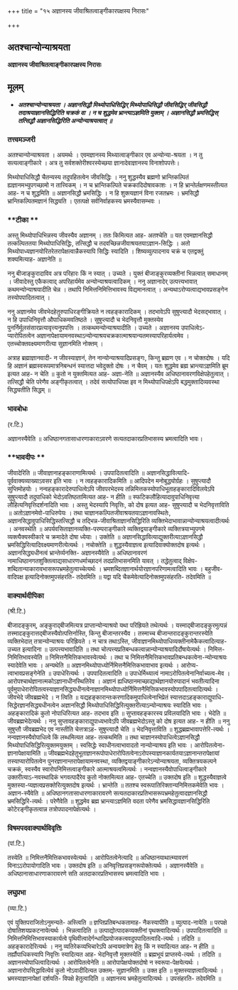+++
title = "१५ अज्ञानस्य जीवाश्रितत्वाङ्गीकारपक्षस्य निरासः"

+++


## अतश्चान्योन्याश्रयता

**अज्ञानस्य जीवाश्रितत्वाङ्गीकारपक्षस्य निरासः**

## **मूलम्**

- ***अतश्चान्योन्याश्रयता । अज्ञानसिद्धौ मिथ्योपाधिसिद्धिर् मिथ्योपाधिसिद्धौ जीवसिद्धिर् जीवसिद्धौ तदाश्रयाज्ञानसिद्धिरिति चक्रकं वा
। न च शुद्धमेव भ्रान्त्याऽज्ञमिति युक्तम् । अज्ञानसिद्धौ भ्रमसिद्धिस् तत्सिद्धौ अज्ञानसिद्धिरिति अन्योन्याश्रयत्वात् ॥***

### **तत्त्वमञ्जरी**

अतश्चान्योन्याश्रयता । अयमर्थः । एवमज्ञानस्य मिथ्यात्वाङ्गीकार एव अन्योन्या-श्रयता । न तु सत्यत्वाङ्गीकारे । अत्र तु सर्वशक्तेरीश्वरस्येच्छया ज्ञानादेवाज्ञानस्य विनाशोपपत्तेः।

मिथ्योपाधिसिद्धौ चैतन्यस्य तदुपहितत्वेन जीवसिद्धिः । ननु शुद्धस्यैव ब्रह्मणो भ्रान्तिकल्पितं ह्यज्ञानमभ्युपगच्छामो न तात्त्विकम् । न च भ्रान्तिकल्पिते चक्रकादिदोषावकाशः । न हि भ्रान्तेर्लक्षणमस्तीत्यत आह- न च शुद्धमिति ॥ अज्ञानसिद्धौ भ्रमसिद्धिः । न हि शुक्त्यज्ञानं विना रजतभ्रमः । भ्रमसिद्धौ भ्रान्तिकल्पितमज्ञानं सिद्ध्यति । एतत्पक्षे सर्वनिर्वाहकस्य भ्रमस्यैवासम्भवः ।

### **टीका **

अस्तु मिथ्योपाधिभिन्नस्य जीवस्यैव अज्ञानम् । ततः किमित्यत आह- अतश्चेति ॥ यत एवमज्ञानसिद्धौ तत्कल्पिततया मिथ्योपाधिसिद्धिः, तत्सिद्धौ च तदवच्छिन्नजीवाश्रयतयाऽज्ञान-सिद्धिः । अतो मिथ्योपाध्यज्ञानयोरितरेतरापेक्षत्वान्नैकस्यापि सिद्धिः स्यादिति । शिष्यव्युत्पादनाय चक्रं च एतद्वक्तुं शक्यमित्याह- अज्ञानेति ॥

ननु बीजाङ्कुरादाविव अत्र परिहारः किं न स्यात् । उच्यते । युक्तं बीजाङ्कुरव्यक्तीनां भिन्नत्वात् समाधानम् । जीवादेस्तु एकैकत्वाद् अपरिहार्यमेव अन्योन्याश्रयत्वादिकम् । ननु अज्ञानादेर् उत्पत्त्यभावात् कथमन्योन्याश्रयादीति चेन्न । तथापि निमित्तनिमित्तिभावस्य विद्यमानत्वात् । अन्यथाऽरोप्यत्वाद्यभावप्रसङ्गेन तस्योपपादितत्वात् ।

ननु अज्ञानमेव जीवभेदहेतुरुपाधिरङ्गीक्रियते न त्वहङ्कारादिकम् । तदभावेऽपि सुषुप्त्यादौ भेदसद्भावात् । न हि उपाधिनिवृत्तौ औपाधिकमवतिष्ठते । सुषुप्त्यादौ च भेदनिवृत्तौ मुक्तस्येव पुनर्निर्मूलसंसारप्रत्यावृत्त्यनुपपत्तिः । तत्कथमन्योन्याश्रयादीति । उच्यते । अज्ञानस्य उपाधित्वेऽ-प्यारोपितत्वेन अज्ञानापेक्षायामनवस्थाऽन्योन्याश्रयचक्रकात्माश्रयान्यतमस्यापरिहार्यत्वमेव । एतच्चोक्तवक्ष्यमाणरीत्या सुज्ञानमिति नोक्तम् ।

अत्राह ब्रह्माज्ञानवादी- न जीवस्याज्ञानं, तेन नान्योन्याश्रयादिप्रसङ्गः, किन्तु ब्रह्मण एव । न चोक्तदोषः । यदि हि अज्ञानं ब्रह्मस्वरूपमात्रनिबन्धनं स्यात्तदा भवेदुक्तो दोषः । न चैवम् । यतः शुद्धमेव ब्रह्म भ्रान्त्याऽज्ञमिति ब्रूम इत्यत आह- न चेति ॥ कुतो न युक्तमित्यत आह- अज्ञा-नेति ॥ अज्ञानस्यैव अधिष्ठानावरणविक्षेपहेतुत्वात् । तत्सिद्धौ चेति परेणैव अङ्गीकृतत्वात् । तदेवं सत्योपाधिपक्ष इव न मिथ्योपाधिपक्षेऽपि बद्धमुक्तादिव्यवस्था सिद्ध्यतीति सिद्धम् ॥

### **भावबोधः**

(र.टि.)

अज्ञानस्यैवेति ॥ अधिष्ठानगतासाधारणाकाराऽवरणे सत्यतदाकारप्रतिभासस्य भ्रमत्वादिति भावः।

### **भावदीपः **

जीवादेरिति ॥ जीवाज्ञानाहङ्काराणामित्यर्थः । उपपादितत्वादिति ॥ अज्ञानसिद्धावित्यादि-पूर्ववाक्यव्याख्याऽवसर इति भावः । न त्वहङ्कारादिकमिति ॥ आदिपदेन मनोबुद्ध्योर्ग्रहः । सुषुप्त्यादौ सुप्तिमोहयोः । नन्वहङ्कारादेरुपाधित्वेऽपि जीवपरभेदस्य तन्निमित्तकस्योपाधिभूताहङ्कारादिविलयेऽपि सुषुप्त्यादौ तदुपाधिको भेदोऽवतिष्ठतामित्यत आह- न हीति ॥ स्फटिकलौहित्यादावुपाधिनिवृत्त्या लौहित्यनिवृत्तिदर्शनादिति भावः । अस्तु भेदस्यापि निवृत्तिः, को दोष इत्यत आह- सुषुप्त्यादौ च भेदनिवृत्ताविति ॥ अतोऽज्ञानमेवो-पाधिरुपेयः । तथा चाज्ञानकल्पितजीवाश्रयतयाऽज्ञानावस्थितेः, अज्ञानसिद्धावुपाधिसिद्धिस्तत्सिद्धौ च तद्भिन्न-जीवाश्रिताज्ञानसिद्धिरिति व्यक्तिभेदाभावान्नान्योन्याश्रयत्वादीत्यर्थः । अनवस्थेति ॥ अपर्यवसिताज्ञानव्यक्ति-परम्पराङ्गीकारे व्यक्तिद्वयाङ्गीकारे व्यक्तित्रयाभ्युपगमे व्यक्त्यैक्यस्वीकारे च क्रमादेते दोषा ध्येयाः । उक्तेति ॥ अज्ञानसिद्धावित्याद्युक्तरीत्याऽज्ञानसिद्धौ भ्रमसिद्धिरित्यादिवक्ष्यमाणरीत्येत्यर्थः । नचोक्तेति ॥ शुद्धस्यैवाज्ञत्व इत्यादिवाक्योक्तदोष इत्यर्थः । अज्ञानसिद्ध्यधीनत्वं भ्रान्तेर्व्यनक्ति- अज्ञानस्यैवेति ॥ अधिष्ठानावरणं नामाधिष्ठानगतशुक्तित्वाद्यसाधारणधर्माच्छादनं तदप्रतिभासनमिति यावत् । तद्धेतुत्वाद् विक्षेप-शब्दितान्याकारावभासरूपभ्रमहेतुत्वाच्चेत्यर्थः । भ्रमशब्दितज्ञानार्थयोरज्ञानपरिणामत्वादिति भावः । बहुजीव-वादिपक्ष इत्यादिनोक्तमुपसंहरति- तदेवमिति ॥ यद्वा यदि चैकमेवेत्यादिनोक्तमुपसंहरति- तदेवमिति ॥

### **वाक्यार्थदीपिका**

(श्री.टि.)

बीजादङ्कुरम्, अङ्कुराद्बीजमित्यत्र प्राप्तान्योन्याश्रयो यथा परिह्रियते तथेत्यर्थः । यस्माद्बीजादङ्कुरमुत्पन्नं तस्मादङ्कुरात्तद्बीजस्यैवोत्पत्तिर्नास्ति, किन्तु बीजान्तरस्यैव । तस्माच्च बीजान्तरादङ्कुरान्तरस्येति व्यक्तिभेदात् तत्रान्योन्याश्रयः परिह्रियते । न चात्र तथाऽस्ति, जीवाज्ञानमिथ्योपाधिव्यक्तीनामेकैकत्वादित्याह- उच्यत इत्यादिना ॥ उत्पत्त्यभावादिति ॥ तथा चोत्पत्त्यप्रतिबन्धकत्वान्नान्योन्याश्रयादिर्दोषायेत्यर्थः । निमित्त-निमित्तिभावस्येति ॥ निमित्तनैमित्तिकभावस्येत्यर्थः । तथा च निमित्तनैमित्तिकभावप्रतिबन्धकत्वेना-न्योन्याश्रयः स्यादेवेति भावः । अन्यथेति ॥ अज्ञानमिथ्योपाध्योर्निमित्तनैमित्तिकभावाभाव इत्यर्थः । आरोप्य-त्वाभावप्रसङ्गेनेति ॥ उपाधेरित्यर्थः । उपपादितत्वादिति ॥ उपाधेर्मिथ्यात्वं नामाऽरोपितत्वेनानिर्वाच्यत्व-मेव । आरोपश्चार्थज्ञानात्मकोऽज्ञानाधीनस्थितिरेव । अज्ञानं ह्यधिष्ठानमाच्छाद्यार्थज्ञानयोरुपादानं भवतीत्यादिना पूर्वमुपाधेरारोपितत्वस्याज्ञानसिद्ध्यधीनत्वेनाज्ञानमिथ्योपाध्योर्निमित्तनैमित्तिकभावस्योपपादितत्वादित्यर्थः । जीवभेदे जीवब्रह्मभेदे । न त्विति ॥ यद्यहङ्कारान्तःकरणादिकमुपाधित्वेनाभिप्रेतं स्यात्तदाऽहङ्काराद्युपाधि-सिद्धेरज्ञानसिद्ध्यधीनत्वेन अज्ञानसिद्धौ मिथ्योपाधिसिद्धिरित्युक्तरीत्याऽन्योन्याश्रयः स्यादिति भावः । अहङ्कारादिकं कुतो नोपाधिरित्यत आह- तदभाव इति ॥ सुप्तावहङ्कारस्य प्रविलयादिति भावः । भेदेति ॥ जीवब्रह्मभेदेत्यर्थः । ननु सुप्तावहङ्काराद्युपाध्यभावेऽपि जीवब्रह्मभेदोऽस्तु को दोष इत्यत आह- न हीति ॥ ननु सुषुप्तौ जीवब्रह्मभेद एव नास्तीति चेत्तत्राऽह- सुषुप्त्यादौ चेति ॥ भेदनिवृत्ताविति ॥ शुद्धब्रह्मभावापत्तेरि-त्यर्थः । नन्वज्ञानस्यैवोपाधित्वे किं लब्धमित्यत आह- तत्कथमिति ॥ तथा चाज्ञानस्योपाधित्वेऽज्ञानसिद्धौ मिथ्योपाधिसिद्धिरित्युक्तमयुक्तम् । स्वसिद्धेः स्वाधीनत्वाभावादतो नान्योन्याश्रय इति भावः । आरोपितत्वेना-ज्ञानापेक्षायामिति ॥ जीवब्रह्मभेदहेतुभूताज्ञानरूपोपाधेरारोपितत्वेनाऽरोपस्याज्ञानकार्यतयाऽज्ञानान्तरापेक्षायां तस्याप्यारोपितत्वेन पुनरज्ञानान्तरापेक्षायामनवस्था, व्यक्तिद्वयाङ्गीकारेऽन्योन्याश्रयता, व्यक्तित्रयकल्पने चक्रकं, स्वस्यैव स्वारोपनिमित्तत्वाङ्गीकारे आत्माश्रयत्वमित्यर्थः । नन्वज्ञानस्यैवोपाधित्वाङ्गीकारे उक्तरीत्याऽ-नवस्थादिकं भगवत्पादैरेव कुतो नोक्तमित्यत आह- एतच्चेति ॥ उक्तदोष इति ॥ शुद्धस्यैवाज्ञत्वे मुक्तस्या-प्यज्ञत्वप्रसक्तेरित्युक्तदोष इत्यर्थः । भ्रान्तेति ॥ ततश्च स्वरूपातिरिक्तान्यनिमित्तकमेवेति भावः । अज्ञान-स्यैवेति ॥ अधिष्ठानगतासाधारणाकारावरणे सत्यतदाकारप्रतिभासरूपभ्रमहेतुत्वादज्ञानसिद्धौ भ्रमसिद्धिरि-त्यर्थः । परेणैवेति ॥ शुद्धमेव ब्रह्म भ्रान्त्याऽज्ञमिति वदता परेणैव भ्रमसिद्धावज्ञानसिद्धिरिति कोटेरङ्गीकृतत्वान्न तत्रोपपादनापेक्षेत्यर्थः ।

### **विषमपदवाक्यार्थविवृतिः**

(पां.टि.)

तस्येति ॥ निमित्तनैमित्तिकभावस्येत्यर्थः । आरोपितत्वेनेत्यादि ॥ अधिष्ठानयाथात्म्यावरणं विनाऽऽरोपायोगादिति भावः । उक्तदोष इति ॥ अनिवृत्तिप्रसङ्गरूपोक्तेत्यर्थः । अज्ञानस्यैवेति ॥ अधिष्ठानासाधारणाकारावरणे सति अतदाकारप्रतिभासस्य भ्रमत्वादिति भावः ।

### **लघुप्रभा**

(व्या.टि.)

एवं युक्तिपराजितोऽनुमन्यते- अस्त्विति ॥ ज्ञप्तिप्रतिबन्धकतामाह- नैकस्यापीति ॥ व्युत्पाद-नायेति ॥ परपक्षे दोषातिशयप्रकटनायेत्यर्थः । भिन्नत्वादिति ॥ उत्पाद्योत्पादकव्यक्तीनां पृथक्त्वादित्यर्थः। उपपादितत्वादिति ॥ निमित्तनिमित्तिभावस्याकार्यत्वे पृथिवीत्वादेर्गन्धादिप्रयोजकत्ववदुपपादितत्वादि-त्यर्थः । तदिति ॥ अहङ्कारादेरित्यर्थः । ननु व्यतिरेकव्यभिचारेऽपि अन्वयमात्रेण हेतुः किं न स्यादित्यत आह- न हीति ॥ तर्ह्यौपाधिकस्यापि निवृत्तिः स्यादित्यत आह- भेदनिवृत्तौ मुक्तस्येति ॥ ब्रह्मभूयं प्राप्तस्ये-त्यर्थः । तदिति ॥ अज्ञानस्योपाधित्वादित्यर्थः । आरोपितत्वेनेति ॥ आरोपापेक्षयोक्तदोषो न स्वरूपा-पेक्षयेत्यर्थः । अज्ञानारोपसिद्धावित्येवं कुतो नोऽवादीदित्यत उक्तम्- सुज्ञानमिति ॥ उक्त इति ॥ मुक्तस्याज्ञत्वादित्यर्थः । भ्रमस्याज्ञानापेक्षां दर्शयति- विपक्षे हेतुत्वादिति ॥ अज्ञानस्य भ्रमहेतुत्वादित्यर्थः । उपसंहरति- तदेवमिति ॥

